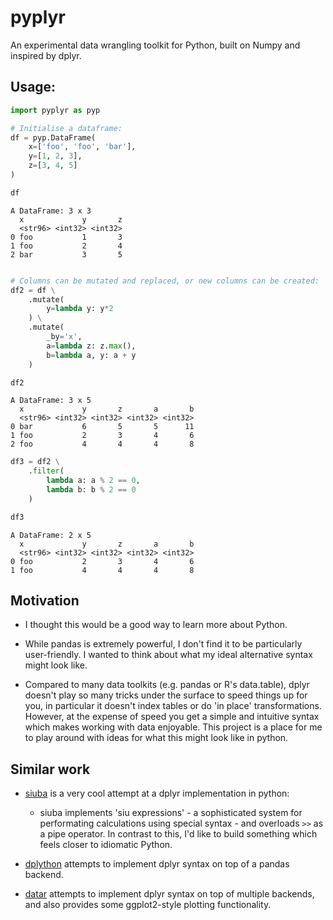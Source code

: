 # pyplyr

An experimental data wrangling toolkit for Python, built on Numpy and inspired by dplyr.

## Usage:


```python
import pyplyr as pyp

# Initialise a dataframe:
df = pyp.DataFrame(
    x=['foo', 'foo', 'bar'], 
    y=[1, 2, 3], 
    z=[3, 4, 5]
)

df
```




    A DataFrame: 3 x 3
      x             y       z
      <str96> <int32> <int32>
    0 foo           1       3
    1 foo           2       4
    2 bar           3       5




```python

# Columns can be mutated and replaced, or new columns can be created:
df2 = df \
    .mutate(
        y=lambda y: y*2
    ) \
    .mutate(
        _by='x',
        a=lambda z: z.max(),
        b=lambda a, y: a + y
    )

df2
```




    A DataFrame: 3 x 5
      x             y       z       a       b
      <str96> <int32> <int32> <int32> <int32>
    0 bar           6       5       5      11
    1 foo           2       3       4       6
    2 foo           4       4       4       8




```python
df3 = df2 \
    .filter(
        lambda a: a % 2 == 0,
        lambda b: b % 2 == 0
    )

df3
```




    A DataFrame: 2 x 5
      x             y       z       a       b
      <str96> <int32> <int32> <int32> <int32>
    0 foo           2       3       4       6
    1 foo           4       4       4       8



## Motivation

* I thought this would be a good way to learn more about Python.

* While pandas is extremely powerful, I don't find it to be particularly
  user-friendly. I wanted to think about what my ideal alternative syntax
  might look like.

* Compared to many data toolkits (e.g. pandas or R's data.table), dplyr doesn't
  play so many tricks under the surface to speed things up for you, 
  in particular it doesn't index tables or do 'in place' transformations.
  However, at the expense of speed you get a simple and intuitive syntax which
  makes working with data enjoyable. This project is a place for me to play
  around with ideas for what this might look like in python.

## Similar work

* [siuba](https://github.com/machow/siuba) is a very cool attempt at a dplyr
  implementation in python:
  *  siuba implements 'siu expressions' - a sophisticated system for performating
     calculations using special syntax - and overloads `>>` as a pipe operator. 
     In contrast to this, I'd like to build something which feels closer to 
     idiomatic Python.

* [dplython](https://pythonhosted.org/dplython/) attempts to implement dplyr 
  syntax on top of a pandas backend.

* [datar](https://github.com/pwwang/datar) attempts to implement dplyr syntax
  on top of multiple backends, and also provides some ggplot2-style plotting
  functionality.


